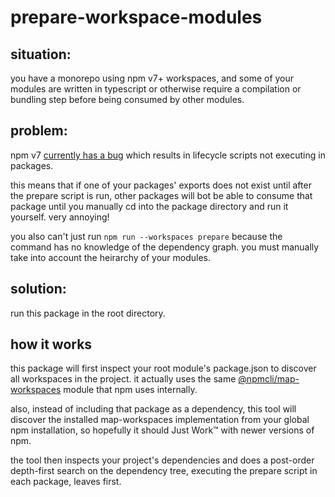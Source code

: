 # prepare-workspace-modules

## situation:

you have a monorepo using npm v7+ workspaces, and some of your modules are written in typescript or otherwise require a compilation or bundling step before being consumed by other modules.

## problem:

npm v7 [currently has a bug](https://github.com/npm/cli/issues/1965) which results in lifecycle scripts not executing in packages.

this means that if one of your packages' exports does not exist until after the prepare script is run, other packages will bot be able to consume that package until you manually cd into the package directory and run it yourself. very annoying!

you also can't just run `npm run --workspaces prepare` because the command has no knowledge of the dependency graph. you must manually take into account the heirarchy of your modules.

## solution:

run this package in the root directory.

## how it works

this package will first inspect your root module's package.json to discover all workspaces in the project. it actually uses the same [@npmcli/map-workspaces](https://www.npmjs.com/package/@npmcli/map-workspaces) module that npm uses internally.

also, instead of including that package as a dependency, this tool will discover the installed map-workspaces implementation from your global npm installation, so hopefully it should Just Work™ with newer versions of npm.

the tool then inspects your project's dependencies and does a post-order depth-first search on the dependency tree, executing the prepare script in each package, leaves first.
